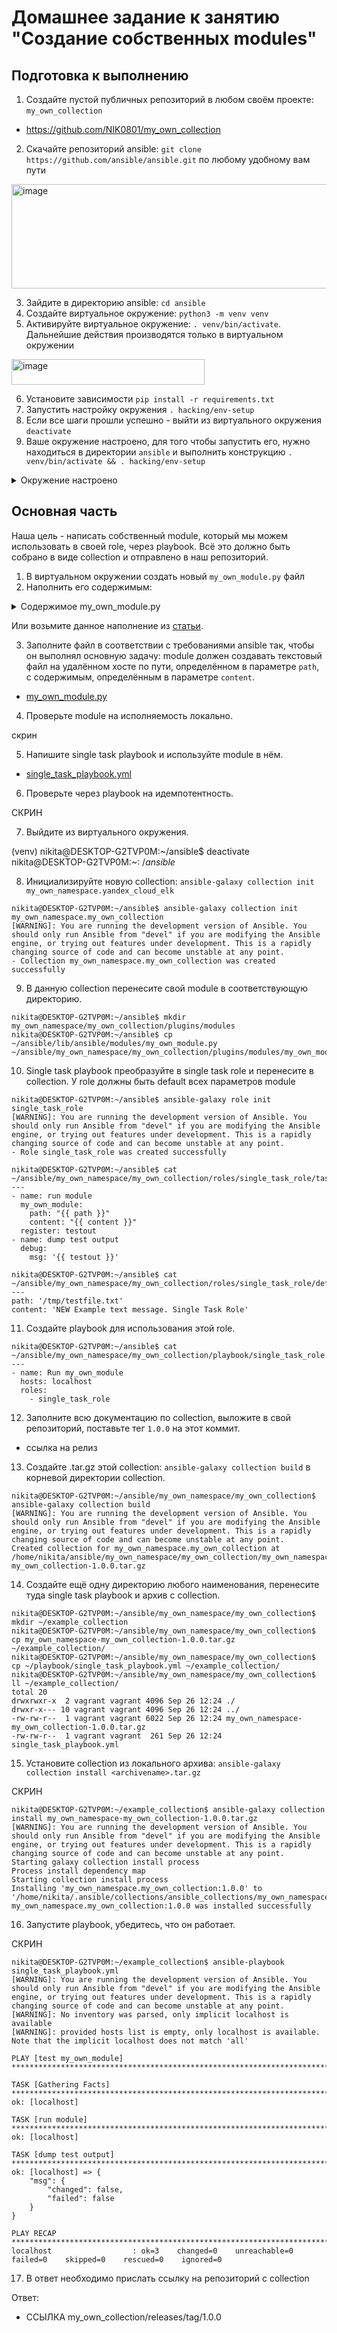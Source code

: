 # Домашнее задание к занятию "Создание собственных modules"

## Подготовка к выполнению
1. Создайте пустой публичных репозиторий в любом своём проекте: `my_own_collection`

- https://github.com/NIK0801/my_own_collection

2. Скачайте репозиторий ansible: `git clone https://github.com/ansible/ansible.git` по любому удобному вам пути

<img width="811" height="167" alt="image" src="https://github.com/user-attachments/assets/741a6027-7267-4434-bfea-a9cf14c6f5c9" />


3. Зайдите в директорию ansible: `cd ansible`
4. Создайте виртуальное окружение: `python3 -m venv venv`
5. Активируйте виртуальное окружение: `. venv/bin/activate`. Дальнейшие действия производятся только в виртуальном окружении

<img width="309" height="41" alt="image" src="https://github.com/user-attachments/assets/10b90f78-e3da-4d09-813a-1dfbc698650b" />


6. Установите зависимости `pip install -r requirements.txt`
7. Запустить настройку окружения `. hacking/env-setup`
8. Если все шаги прошли успешно - выйти из виртуального окружения `deactivate`
9. Ваше окружение настроено, для того чтобы запустить его, нужно находиться в директории `ansible` и выполнить конструкцию `. venv/bin/activate && . hacking/env-setup`


<details>
    <summary>Окружение настроено</summary>

```shell
nikita@DESKTOP-G2TVP0M:~/ansible$ . venv/bin/activate && . hacking/env-setup
running egg_info
creating lib/ansible_core.egg-info
writing lib/ansible_core.egg-info/PKG-INFO
writing dependency_links to lib/ansible_core.egg-info/dependency_links.txt
writing entry points to lib/ansible_core.egg-info/entry_points.txt
writing requirements to lib/ansible_core.egg-info/requires.txt
writing top-level names to lib/ansible_core.egg-info/top_level.txt
writing manifest file 'lib/ansible_core.egg-info/SOURCES.txt'
reading manifest file 'lib/ansible_core.egg-info/SOURCES.txt'
reading manifest template 'MANIFEST.in'
warning: no files found matching 'SYMLINK_CACHE.json'
warning: no previously-included files found matching 'docs/docsite/rst_warnings'
warning: no previously-included files found matching 'docs/docsite/rst/conf.py'
warning: no previously-included files found matching 'docs/docsite/rst/index.rst'
warning: no previously-included files found matching 'docs/docsite/rst/dev_guide/index.rst'
warning: no previously-included files matching '*' found under directory 'docs/docsite/_build'
warning: no previously-included files matching '*.pyc' found under directory 'docs/docsite/_extensions'
warning: no previously-included files matching '*.pyo' found under directory 'docs/docsite/_extensions'
warning: no files found matching '*.ps1' under directory 'lib/ansible/modules/windows'
warning: no files found matching '*.yml' under directory 'lib/ansible/modules'
warning: no files found matching 'validate-modules' under directory 'test/lib/ansible_test/_util/controller/sanity/validate-modules'
writing manifest file 'lib/ansible_core.egg-info/SOURCES.txt'

Setting up Ansible to run out of checkout...

PATH=/home/nikita/ansible/bin:/home/nikita/ansible/venv/bin:/home/nikita/.local/bin:/usr/local/sbin:/usr/local/bin:/usr/sbin:/usr/bin:/sbin:/bin:/usr/games:/usr/local/games:/snap/bin:/opt/elastic/7.10.1/bin:/opt/jdk/11.0.16/bin
PYTHONPATH=/home/nikita/ansible/test/lib:/home/nikita/ansible/lib:/home/nikita/ansible/test/lib:/home/nikita/ansible/lib:/home/nikita/ansible/test/lib:/home/nikita/ansible/lib
MANPATH=/home/nikita/ansible/docs/man:/usr/local/man:/usr/local/share/man:/usr/share/man:/opt/jdk/11.0.16/man

Remember, you may wish to specify your host file with -i

Done!
```

</details>


## Основная часть

Наша цель - написать собственный module, который мы можем использовать в своей role, через playbook. Всё это должно быть собрано в виде collection и отправлено в наш репозиторий.

1. В виртуальном окружении создать новый `my_own_module.py` файл
2. Наполнить его содержимым:

<details>
    <summary>Содержимое my_own_module.py</summary>

```python
#!/usr/bin/python

# Copyright: (c) 2018, Terry Jones <terry.jones@example.org>
# GNU General Public License v3.0+ (see COPYING or https://www.gnu.org/licenses/gpl-3.0.txt)
from __future__ import (absolute_import, division, print_function)
__metaclass__ = type

DOCUMENTATION = r'''
---
module: my_test

short_description: This is my test module

# If this is part of a collection, you need to use semantic versioning,
# i.e. the version is of the form "2.5.0" and not "2.4".
version_added: "1.0.0"

description: This is my longer description explaining my test module.

options:
    name:
        description: This is the message to send to the test module.
        required: true
        type: str
    new:
        description:
            - Control to demo if the result of this module is changed or not.
            - Parameter description can be a list as well.
        required: false
        type: bool
# Specify this value according to your collection
# in format of namespace.collection.doc_fragment_name
extends_documentation_fragment:
    - my_namespace.my_collection.my_doc_fragment_name

author:
    - Your Name (@yourGitHubHandle)
'''

EXAMPLES = r'''
# Pass in a message
- name: Test with a message
  my_namespace.my_collection.my_test:
    name: hello world

# pass in a message and have changed true
- name: Test with a message and changed output
  my_namespace.my_collection.my_test:
    name: hello world
    new: true

# fail the module
- name: Test failure of the module
  my_namespace.my_collection.my_test:
    name: fail me
'''

RETURN = r'''
# These are examples of possible return values, and in general should use other names for return values.
original_message:
    description: The original name param that was passed in.
    type: str
    returned: always
    sample: 'hello world'
message:
    description: The output message that the test module generates.
    type: str
    returned: always
    sample: 'goodbye'
'''

from ansible.module_utils.basic import AnsibleModule


def run_module():
    # define available arguments/parameters a user can pass to the module
    module_args = dict(
        name=dict(type='str', required=True),
        new=dict(type='bool', required=False, default=False)
    )

    # seed the result dict in the object
    # we primarily care about changed and state
    # changed is if this module effectively modified the target
    # state will include any data that you want your module to pass back
    # for consumption, for example, in a subsequent task
    result = dict(
        changed=False,
        original_message='',
        message=''
    )

    # the AnsibleModule object will be our abstraction working with Ansible
    # this includes instantiation, a couple of common attr would be the
    # args/params passed to the execution, as well as if the module
    # supports check mode
    module = AnsibleModule(
        argument_spec=module_args,
        supports_check_mode=True
    )

    # if the user is working with this module in only check mode we do not
    # want to make any changes to the environment, just return the current
    # state with no modifications
    if module.check_mode:
        module.exit_json(**result)

    # manipulate or modify the state as needed (this is going to be the
    # part where your module will do what it needs to do)
    result['original_message'] = module.params['name']
    result['message'] = 'goodbye'

    # use whatever logic you need to determine whether or not this module
    # made any modifications to your target
    if module.params['new']:
        result['changed'] = True

    # during the execution of the module, if there is an exception or a
    # conditional state that effectively causes a failure, run
    # AnsibleModule.fail_json() to pass in the message and the result
    if module.params['name'] == 'fail me':
        module.fail_json(msg='You requested this to fail', **result)

    # in the event of a successful module execution, you will want to
    # simple AnsibleModule.exit_json(), passing the key/value results
    module.exit_json(**result)


def main():
    run_module()


if __name__ == '__main__':
    main()
```
</details>

Или возьмите данное наполнение из [статьи](https://docs.ansible.com/ansible/latest/dev_guide/developing_modules_general.html#creating-a-module).

3. Заполните файл в соответствии с требованиями ansible так, чтобы он выполнял основную задачу: module должен создавать текстовый файл на удалённом хосте по пути, определённом в параметре `path`, с содержимым, определённым в параметре `content`.

- [my_own_module.py](./src/my_own_module.py)

4. Проверьте module на исполняемость локально.

скрин  


5. Напишите single task playbook и используйте module в нём.

- [single_task_playbook.yml](./src/playbook/single_task_playbook.yml)

6. Проверьте через playbook на идемпотентность.

СКРИН

7. Выйдите из виртуального окружения.

(venv) nikita@DESKTOP-G2TVP0M:~/ansible$ deactivate
nikita@DESKTOP-G2TVP0M:~$:~/ansible$

8. Инициализируйте новую collection: `ansible-galaxy collection init my_own_namespace.yandex_cloud_elk`

```shell
nikita@DESKTOP-G2TVP0M:~/ansible$ ansible-galaxy collection init my_own_namespace.my_own_collection
[WARNING]: You are running the development version of Ansible. You should only run Ansible from "devel" if you are modifying the Ansible engine, or trying out features under development. This is a rapidly
changing source of code and can become unstable at any point.
- Collection my_own_namespace.my_own_collection was created successfully
```

9. В данную collection перенесите свой module в соответствующую директорию.

```shell
nikita@DESKTOP-G2TVP0M:~/ansible$ mkdir my_own_namespace/my_own_collection/plugins/modules
nikita@DESKTOP-G2TVP0M:~/ansible$ cp ~/ansible/lib/ansible/modules/my_own_module.py ~/ansible/my_own_namespace/my_own_collection/plugins/modules/my_own_module.py
```

10. Single task playbook преобразуйте в single task role и перенесите в collection. У role должны быть default всех параметров module

```shell
nikita@DESKTOP-G2TVP0M:~/ansible$ ansible-galaxy role init single_task_role
[WARNING]: You are running the development version of Ansible. You should only run Ansible from "devel" if you are modifying the Ansible engine, or trying out features under development. This is a rapidly
changing source of code and can become unstable at any point.
- Role single_task_role was created successfully
```
```shell
nikita@DESKTOP-G2TVP0M:~/ansible$ cat ~/ansible/my_own_namespace/my_own_collection/roles/single_task_role/tasks/main.yml
---
- name: run module
  my_own_module:
    path: "{{ path }}"
    content: "{{ content }}"
  register: testout
- name: dump test output
  debug:
    msg: '{{ testout }}'
```
```shell
nikita@DESKTOP-G2TVP0M:~/ansible$ cat ~/ansible/my_own_namespace/my_own_collection/roles/single_task_role/defaults/main.yml
---
path: '/tmp/testfile.txt'
content: 'NEW Example text message. Single Task Role'
```

11. Создайте playbook для использования этой role.

```shell
nikita@DESKTOP-G2TVP0M:~/ansible$ cat ~/ansible/my_own_namespace/my_own_collection/playbook/single_task_role.yml
---
- name: Run my_own_module
  hosts: localhost
  roles:
    - single_task_role
```

12. Заполните всю документацию по collection, выложите в свой репозиторий, поставьте тег `1.0.0` на этот коммит.

- ссылка на релиз

13. Создайте .tar.gz этой collection: `ansible-galaxy collection build` в корневой директории collection.

```shell
nikita@DESKTOP-G2TVP0M:~/ansible/my_own_namespace/my_own_collection$ ansible-galaxy collection build
[WARNING]: You are running the development version of Ansible. You should only run Ansible from "devel" if you are modifying the Ansible engine, or trying out features under development. This is a rapidly
changing source of code and can become unstable at any point.
Created collection for my_own_namespace.my_own_collection at /home/nikita/ansible/my_own_namespace/my_own_collection/my_own_namespace-my_own_collection-1.0.0.tar.gz
```

14. Создайте ещё одну директорию любого наименования, перенесите туда single task playbook и архив c collection.

```shell
nikita@DESKTOP-G2TVP0M:~/ansible/my_own_namespace/my_own_collection$ mkdir ~/example_collection
nikita@DESKTOP-G2TVP0M:~/ansible/my_own_namespace/my_own_collection$ cp my_own_namespace-my_own_collection-1.0.0.tar.gz ~/example_collection/
nikita@DESKTOP-G2TVP0M:~/ansible/my_own_namespace/my_own_collection$ cp ~/playbook/single_task_playbook.yml ~/example_collection/
nikita@DESKTOP-G2TVP0M:~/ansible/my_own_namespace/my_own_collection$ ll ~/example_collection/
total 20
drwxrwxr-x  2 vagrant vagrant 4096 Sep 26 12:24 ./
drwxr-x--- 10 vagrant vagrant 4096 Sep 26 12:24 ../
-rw-rw-r--  1 vagrant vagrant 6022 Sep 26 12:24 my_own_namespace-my_own_collection-1.0.0.tar.gz
-rw-rw-r--  1 vagrant vagrant  261 Sep 26 12:24 single_task_playbook.yml
```

15. Установите collection из локального архива: `ansible-galaxy collection install <archivename>.tar.gz`


СКРИН  
```shell
nikita@DESKTOP-G2TVP0M:~/example_collection$ ansible-galaxy collection install my_own_namespace-my_own_collection-1.0.0.tar.gz
[WARNING]: You are running the development version of Ansible. You should only run Ansible from "devel" if you are modifying the Ansible engine, or trying out features under development. This is a rapidly
changing source of code and can become unstable at any point.
Starting galaxy collection install process
Process install dependency map
Starting collection install process
Installing 'my_own_namespace.my_own_collection:1.0.0' to '/home/nikita/.ansible/collections/ansible_collections/my_own_namespace/my_own_collection'
my_own_namespace.my_own_collection:1.0.0 was installed successfully
```

16. Запустите playbook, убедитесь, что он работает.


СКРИН  
```shell
nikita@DESKTOP-G2TVP0M:~/example_collection$ ansible-playbook single_task_playbook.yml
[WARNING]: You are running the development version of Ansible. You should only run Ansible from "devel" if you are modifying the Ansible engine, or trying out features under development. This is a rapidly
changing source of code and can become unstable at any point.
[WARNING]: No inventory was parsed, only implicit localhost is available
[WARNING]: provided hosts list is empty, only localhost is available. Note that the implicit localhost does not match 'all'

PLAY [test my_own_module] ***************************************************************************************************************************************************************************************

TASK [Gathering Facts] ******************************************************************************************************************************************************************************************
ok: [localhost]

TASK [run module] ***********************************************************************************************************************************************************************************************
ok: [localhost]

TASK [dump test output] *****************************************************************************************************************************************************************************************
ok: [localhost] => {
    "msg": {
        "changed": false,
        "failed": false
    }
}

PLAY RECAP ******************************************************************************************************************************************************************************************************
localhost                  : ok=3    changed=0    unreachable=0    failed=0    skipped=0    rescued=0    ignored=0

```

17. В ответ необходимо прислать ссылку на репозиторий с collection

Ответ:
- ССЫЛКА my_own_collection/releases/tag/1.0.0

